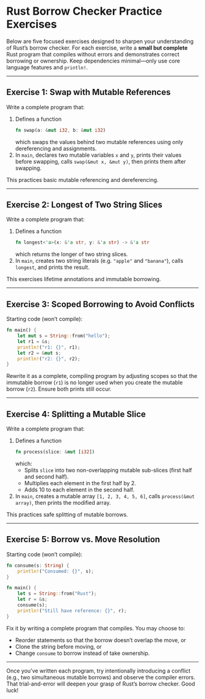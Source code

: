 
# Rust Borrow Checker Practice Exercises

Below are five focused exercises designed to sharpen your understanding of Rust’s borrow checker. For each exercise, write a **small but complete** Rust program that compiles without errors and demonstrates correct borrowing or ownership. Keep dependencies minimal—only use core language features and `println!`.

---

## Exercise 1: Swap with Mutable References

Write a complete program that:

1. Defines a function  
   ```rust
   fn swap(a: &mut i32, b: &mut i32)
   ```  
   which swaps the values behind two mutable references using only dereferencing and assignments.
2. In `main`, declares two mutable variables `x` and `y`, prints their values before swapping, calls `swap(&mut x, &mut y)`, then prints them after swapping.

This practices basic mutable referencing and dereferencing.

---

## Exercise 2: Longest of Two String Slices

Write a complete program that:

1. Defines a function  
   ```rust
   fn longest<'a>(x: &'a str, y: &'a str) -> &'a str
   ```  
   which returns the longer of two string slices.
2. In `main`, creates two string literals (e.g. `"apple"` and `"banana"`), calls `longest`, and prints the result.

This exercises lifetime annotations and immutable borrowing.

---

## Exercise 3: Scoped Borrowing to Avoid Conflicts

Starting code (won’t compile):
```rust
fn main() {
    let mut s = String::from("hello");
    let r1 = &s;
    println!("r1: {}", r1);
    let r2 = &mut s;
    println!("r2: {}", r2);
}
```

Rewrite it as a complete, compiling program by adjusting scopes so that the immutable borrow (`r1`) is no longer used when you create the mutable borrow (`r2`). Ensure both prints still occur.

---

## Exercise 4: Splitting a Mutable Slice

Write a complete program that:

1. Defines a function  
   ```rust
   fn process(slice: &mut [i32])
   ```  
   which:
   - Splits `slice` into two non-overlapping mutable sub-slices (first half and second half).
   - Multiplies each element in the first half by 2.
   - Adds 10 to each element in the second half.
2. In `main`, creates a mutable array `[1, 2, 3, 4, 5, 6]`, calls `process(&mut array)`, then prints the modified array.

This practices safe splitting of mutable borrows.

---

## Exercise 5: Borrow vs. Move Resolution

Starting code (won’t compile):
```rust
fn consume(s: String) {
    println!("Consumed: {}", s);
}

fn main() {
    let s = String::from("Rust");
    let r = &s;
    consume(s);
    println!("Still have reference: {}", r);
}
```

Fix it by writing a complete program that compiles. You may choose to:
- Reorder statements so that the borrow doesn’t overlap the move, or  
- Clone the string before moving, or  
- Change `consume` to borrow instead of take ownership.

---

Once you’ve written each program, try intentionally introducing a conflict (e.g., two simultaneous mutable borrows) and observe the compiler errors. That trial-and-error will deepen your grasp of Rust’s borrow checker. Good luck!
